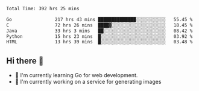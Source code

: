 <!--START_SECTION:waka-->

```txt
Total Time: 392 hrs 25 mins

Go                217 hrs 43 mins ██████████████░░░░░░░░░░░   55.45 %
C                 72 hrs 26 mins  ████▓░░░░░░░░░░░░░░░░░░░░   18.45 %
Java              33 hrs 3 mins   ██░░░░░░░░░░░░░░░░░░░░░░░   08.42 %
Python            15 hrs 23 mins  █░░░░░░░░░░░░░░░░░░░░░░░░   03.92 %
HTML              13 hrs 39 mins  █░░░░░░░░░░░░░░░░░░░░░░░░   03.48 %
```

<!--END_SECTION:waka-->

## Hi there 👋
- 🌱 I'm currently learning Go for web development.
- 🔭 I'm currently working on a service for generating images 

<!--
**prorok210/prorok210** is a ✨ _special_ ✨ repository because its `README.md` (this file) appears on your GitHub profile.

Here are some ideas to get you started:

- 🔭 I’m currently working on ...
- 🌱 I’m currently learning ...
- 👯 I’m looking to collaborate on ...
- 🤔 I’m looking for help with ...
- 💬 Ask me about ...
- 📫 How to reach me: ...
- 😄 Pronouns: ...
- ⚡ Fun fact: ...
-->
